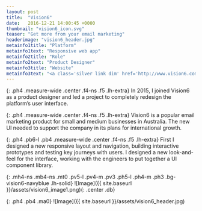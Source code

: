 ```yaml
---
layout: post
title:  "Vision6"
date:   2016-12-21 14:00:45 +0000
thumbnail: "vision6_icon.svg"
teaser: "Get more from your email marketing"
headerimage: "vision6_header.jpg"
metainfo1title: "Platform"
metainfo1text: "Responsive web app"
metainfo2title: "Role"
metainfo2text: "Product Designer"
metainfo3title: "Website"
metainfo3text: "<a class='silver link dim' href='http://www.vision6.com.au/' target='_blank' alt='Vision6 Website'>vision6.com.au</a>"
---
```

{: .ph4 .measure-wide .center .f4-ns .f5 .lh-extra}
In 2015, I joined Vision6 as a product designer and led a project to completely redesign the platform’s user interface.

{: .ph4 .measure-wide .center .f4-ns .f5 .lh-extra}
Vision6 is a popular email marketing product for small and medium businesses in Australia. The new UI needed to support the company in its plans for international growth.

{: .ph4 .pb6-l .pb4 .measure-wide .center .f4-ns .f5 .lh-extra}
First I designed a new responsive layout and navigation, building interactive prototypes and testing key journeys with users. I designed a new look-and-feel for the interface, working with the engineers to put together a UI component library.

{: .mh4-ns .mb4-ns .mt0 .pv5-l .pv4-m .pv3 .ph5-l .ph4-m .ph3 .bg-vision6-navyblue .lh-solid}
![Image]({{ site.baseurl }}/assets/vision6_image1.png){: .center .db}

{: .ph4 .pb4 .ma0}
![Image]({{ site.baseurl }}/assets/vision6_header.jpg)
